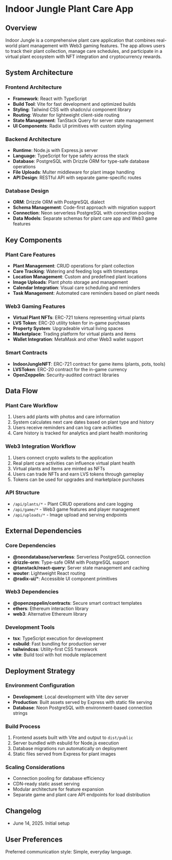 # Indoor Jungle Plant Care App

## Overview

Indoor Jungle is a comprehensive plant care application that combines real-world plant management with Web3 gaming features. The app allows users to track their plant collection, manage care schedules, and participate in a virtual plant ecosystem with NFT integration and cryptocurrency rewards.

## System Architecture

### Frontend Architecture
- **Framework**: React with TypeScript
- **Build Tool**: Vite for fast development and optimized builds
- **Styling**: Tailwind CSS with shadcn/ui component library
- **Routing**: Wouter for lightweight client-side routing
- **State Management**: TanStack Query for server state management
- **UI Components**: Radix UI primitives with custom styling

### Backend Architecture
- **Runtime**: Node.js with Express.js server
- **Language**: TypeScript for type safety across the stack
- **Database**: PostgreSQL with Drizzle ORM for type-safe database operations
- **File Uploads**: Multer middleware for plant image handling
- **API Design**: RESTful API with separate game-specific routes

### Database Design
- **ORM**: Drizzle ORM with PostgreSQL dialect
- **Schema Management**: Code-first approach with migration support
- **Connection**: Neon serverless PostgreSQL with connection pooling
- **Data Models**: Separate schemas for plant care app and Web3 game features

## Key Components

### Plant Care Features
- **Plant Management**: CRUD operations for plant collection
- **Care Tracking**: Watering and feeding logs with timestamps
- **Location Management**: Custom and predefined plant locations
- **Image Uploads**: Plant photo storage and management
- **Calendar Integration**: Visual care scheduling and reminders
- **Task Management**: Automated care reminders based on plant needs

### Web3 Gaming Features
- **Virtual Plant NFTs**: ERC-721 tokens representing virtual plants
- **LVS Token**: ERC-20 utility token for in-game purchases
- **Property System**: Upgradeable virtual living spaces
- **Marketplace**: Trading platform for virtual plants and items
- **Wallet Integration**: MetaMask and other Web3 wallet support

### Smart Contracts
- **IndoorJungleNFT**: ERC-721 contract for game items (plants, pots, tools)
- **LVSToken**: ERC-20 contract for the in-game currency
- **OpenZeppelin**: Security-audited contract libraries

## Data Flow

### Plant Care Workflow
1. Users add plants with photos and care information
2. System calculates next care dates based on plant type and history
3. Users receive reminders and can log care activities
4. Care history is tracked for analytics and plant health monitoring

### Web3 Integration Workflow
1. Users connect crypto wallets to the application
2. Real plant care activities can influence virtual plant health
3. Virtual plants and items are minted as NFTs
4. Users can trade NFTs and earn LVS tokens through gameplay
5. Tokens can be used for upgrades and marketplace purchases

### API Structure
- `/api/plants/*` - Plant CRUD operations and care logging
- `/api/game/*` - Web3 game features and player management
- `/api/uploads/*` - Image upload and serving endpoints

## External Dependencies

### Core Dependencies
- **@neondatabase/serverless**: Serverless PostgreSQL connection
- **drizzle-orm**: Type-safe ORM with PostgreSQL support
- **@tanstack/react-query**: Server state management and caching
- **wouter**: Lightweight React routing
- **@radix-ui/***: Accessible UI component primitives

### Web3 Dependencies
- **@openzeppelin/contracts**: Secure smart contract templates
- **ethers**: Ethereum interaction library
- **web3**: Alternative Ethereum library

### Development Tools
- **tsx**: TypeScript execution for development
- **esbuild**: Fast bundling for production server
- **tailwindcss**: Utility-first CSS framework
- **vite**: Build tool with hot module replacement

## Deployment Strategy

### Environment Configuration
- **Development**: Local development with Vite dev server
- **Production**: Built assets served by Express with static file serving
- **Database**: Neon PostgreSQL with environment-based connection strings

### Build Process
1. Frontend assets built with Vite and output to `dist/public`
2. Server bundled with esbuild for Node.js execution
3. Database migrations run automatically on deployment
4. Static files served from Express for plant images

### Scaling Considerations
- Connection pooling for database efficiency
- CDN-ready static asset serving
- Modular architecture for feature expansion
- Separate game and plant care API endpoints for load distribution

## Changelog
- June 14, 2025. Initial setup

## User Preferences

Preferred communication style: Simple, everyday language.